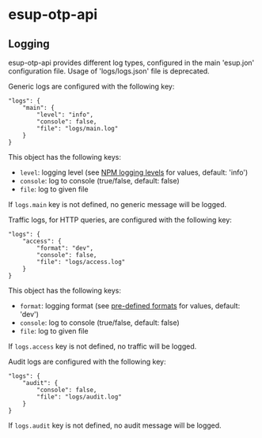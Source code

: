 # esup-otp-api

## Logging

esup-otp-api provides different log types, configured in the main 'esup.jon'
configuration file. Usage of 'logs/logs.json' file is deprecated.

Generic logs are configured with the following key:
```
"logs": {
    "main": {
        "level": "info",
        "console": false,
        "file": "logs/main.log"
    }
}
```
This object has the following keys:
- `level`: logging level (see [NPM logging levels](https://github.com/winstonjs/winston?tab=readme-ov-file#logging-levels) for values, default: 'info')
- `console`: log to console (true/false, default: false)
- `file`: log to given file

If `logs.main` key is not defined, no generic message will be logged.

Traffic logs, for HTTP queries, are configured with the following key:
```
"logs": {
    "access": {
        "format": "dev",
        "console": false,
        "file": "logs/access.log"
    }
}
```

This object has the following keys:
- `format`: logging format (see [pre-defined formats](https://github.com/expressjs/morgan#predefined-formats) for values,  default: 'dev')
- `console`: log to console (true/false, default: false)
- `file`: log to given file

If `logs.access` key is not defined, no traffic will be logged.

Audit logs are configured with the following key:
```
"logs": {
    "audit": {
        "console": false,
        "file": "logs/audit.log"
    }
}
```

If `logs.audit` key is not defined, no audit message will be logged.
